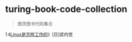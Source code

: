 # turing-book-code-collection
> 图灵图书代码集合

1.《[Linux是怎样工作的][1]》[日]武内觉















[1]:https://github.com/MarkShen1992/turing-book-code-collection/tree/main/linux-in-practice
